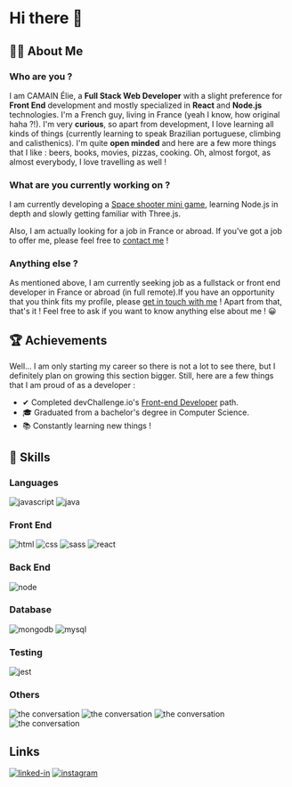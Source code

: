 # Hi there 👋

## 🐱‍👓 About Me
### Who are you ?
I am CAMAIN Élie, a **Full Stack Web Developer** with a slight preference for **Front End** development and mostly specialized in **React** and **Node.js** technologies.
I'm a French guy, living in France (yeah I know, how original haha ?!). I'm very **curious**, so apart from development, I love learning all kinds of things (currently learning to speak Brazilian portuguese, climbing and calisthenics).
I'm quite **open minded** and here are a few more things that I like : beers, books, movies, pizzas, cooking.
Oh, almost forgot, as almost everybody, I love travelling as well !

### What are you currently working on ?
I am currently developing a [Space shooter mini game](https://github.com/camain-elie/space-shooter), learning Node.js in depth and slowly getting familiar with Three.js. 
<!--My next goal will be to complete [devChallenge.io's Full-stack Developer path](https://devchallenges.io/paths/full-stack-developer). -->
Also, I am actually looking for a job in France or abroad. If you've got a job to offer me, please feel free to [contact me](#links) !

### Anything else ?
As mentioned above, I am currently seeking job as a fullstack or front end developer in France or abroad (in full remote).If you have an opportunity that you think fits my profile, please [get in touch with me](#links) !
Apart from that, that's it ! Feel free to ask if you want to know anything else about me ! 😀

## 🏆 Achievements
Well... I am only starting my career so there is not a lot to see there, but I definitely plan on growing this section bigger. Still, here are a few things that I am proud of as a developer :
- ✔ Completed devChallenge.io's [Front-end Developer](https://devchallenges.io/portfolio/camain-elie) path.
- 🎓 Graduated from a bachelor's degree in Computer Science.
- 📚 Constantly learning new things !

## 🧠 Skills

### Languages
![javascript](https://img.shields.io/badge/JavaScript-FFAA00?style=for-the-badge&logo=javascript&logoColor=white)
![java](https://img.shields.io/badge/java-D60000?style=for-the-badge&logo=java&logoColor=white)

### Front End
![html](https://img.shields.io/badge/HTML5-E34F26?style=for-the-badge&logo=html5&logoColor=white)
![css](https://img.shields.io/badge/CSS3-1572B6?style=for-the-badge&logo=css3&logoColor=white)
![sass](https://img.shields.io/badge/SASS-CC6699?style=for-the-badge&logo=sass&logoColor=white)
![react](https://img.shields.io/badge/React-20232A?style=for-the-badge&logo=react&logoColor=61DAFB)

### Back End
![node](https://img.shields.io/badge/Node.js-339933?style=for-the-badge&logo=nodedotjs&logoColor=white)

### Database
![mongodb](https://img.shields.io/badge/MongoDB-47A248?style=for-the-badge&logo=mongodb&logoColor=white)
![mysql](https://img.shields.io/badge/MySQL-00000F?style=for-the-badge&logo=mysql&logoColor=white)

### Testing
![jest](https://img.shields.io/badge/Jest-C21325?style=for-the-badge&logo=jest&logoColor=white)

### Others
![the conversation](https://img.shields.io/badge/English_|_C1-E51A2D?style=for-the-badge&logo=the-conversation&logoColor=white)
![the conversation](https://img.shields.io/badge/French_|_Native-002290?style=for-the-badge&logo=the-conversation&logoColor=white)
![the conversation](https://img.shields.io/badge/German_|_B1..._working_on_it-FFAA00?style=for-the-badge&logo=the-conversation&logoColor=white)
![the conversation](https://img.shields.io/badge/Italian_|_Beginner-008D44?style=for-the-badge&logo=the-conversation&logoColor=white)

## Links
[![linked-in](https://img.shields.io/badge/Linked_In-0077B5?style=for-the-badge&logo=LinkedIn&logoColor=white)](https://www.linkedin.com/in/%C3%A9lie-camain/)
[![instagram](https://img.shields.io/badge/Instagram-E4405F?style=for-the-badge&logo=instagram&logoColor=white)](https://www.instagram.com/elie_cmn/)

<!--
**camain-elie/camain-elie** is a ✨ _special_ ✨ repository because its `README.md` (this file) appears on your GitHub profile.

Here are some ideas to get you started:

- 🔭 I’m currently working on ...
- 🌱 I’m currently learning ...
- 👯 I’m looking to collaborate on ...
- 🤔 I’m looking for help with ...
- 💬 Ask me about ...
- 📫 How to reach me: ...
- 😄 Pronouns: ...
- ⚡ Fun fact: ...
-->
